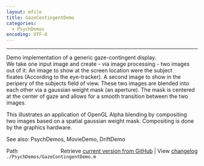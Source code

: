 ```yaml
---
layout: mfile
title: GazeContingentDemo
categories:
  - PsychDemos
encoding: UTF-8
---
```


----  

Demo implementation of a generic gaze-contingent display.  
We take one input image and create - via image processing - two images  
out of it: An image to show at the screen location were the subject  
fixates (According to the eye-tracker). A second image to show in the  
peripery of the subjects field of view. These two images are blended into  
each other via a gaussian weight mask (an aperture). The mask is centered  
at the center of gaze and allows for a smooth transition between the two  
images.  

This illustrates an application of OpenGL Alpha blending by compositing  
two images based on a spatial gaussian weight mask. Compositing is done  
by the graphics hardware.  

See also: PsychDemos, MovieDemo, DriftDemo  


<div class="code_header" style="text-align:right;">
  <span style="float:left;">Path&nbsp;&nbsp;</span> <span class="counter">Retrieve <a href=
  "https://raw.github.com/Psychtoolbox-3/Psychtoolbox-3/beta/./PsychDemos/GazeContingentDemo.m">current version from GitHub</a> | View <a href=
  "https://github.com/Psychtoolbox-3/Psychtoolbox-3/commits/beta/./PsychDemos/GazeContingentDemo.m">changelog</a></span>
</div>
<div class="code">
  <code>./PsychDemos/GazeContingentDemo.m</code>
</div>
